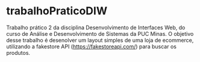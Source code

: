 # trabalhoPraticoDIW
Trabalho prático 2 da disciplina Desenvolvimento de Interfaces Web, do curso de Análise e Desenvolvimento de Sistemas da PUC Minas. O objetivo desse trabalho é desenolver um layout simples de uma loja de ecommerce, utilizando a fakestore API (https://fakestoreapi.com/) para buscar os produtos.
